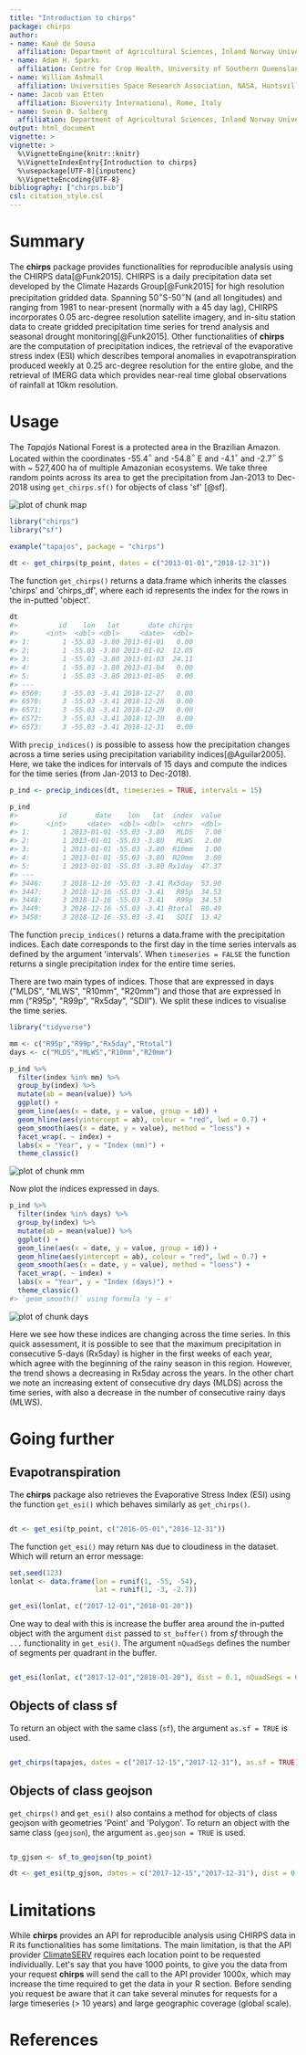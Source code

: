 ```yaml
---
title: "Introduction to chirps"
package: chirps
author:
- name: Kauê de Sousa
  affiliation: Department of Agricultural Sciences, Inland Norway University, Hamar, Norway; Bioversity International, Rome, Italy
- name: Adam H. Sparks 
  affiliation: Centre for Crop Health, University of Southern Queensland, Toowoomba, Australia
- name: William Ashmall 
  affiliation: Universities Space Research Association, NASA, Huntsville, USA
- name: Jacob van Etten 
  affiliation: Bioversity International, Rome, Italy
- name: Svein Ø. Solberg 
  affiliation: Department of Agricultural Sciences, Inland Norway University, Hamar, Norway
output: html_document
vignette: >
vignette: >
  %\VignetteEngine{knitr::knitr}
  %\VignetteIndexEntry{Introduction to chirps}
  %\usepackage[UTF-8]{inputenc}
  %\VignetteEncoding{UTF-8}
bibliography: ["chirps.bib"]
csl: citation_style.csl
---
```




# Summary

The **chirps** package provides functionalities for reproducible analysis using the CHIRPS data[@Funk2015]. CHIRPS is a daily precipitation data set developed by the Climate Hazards Group[@Funk2015] for high resolution precipitation gridded data. Spanning 50$^{\circ}$S-50$^{\circ}$N (and all longitudes) and ranging from 1981 to near-present (normally with a 45 day lag), CHIRPS incorporates 0.05 arc-degree resolution satellite imagery, and in-situ station data to create gridded precipitation time series for trend analysis and seasonal drought monitoring[@Funk2015]. Other functionalities of **chirps** are the computation of precipitation indices, the retrieval of the evaporative stress index (ESI) which describes temporal anomalies in evapotranspiration produced weekly at 0.25 arc-degree resolution for the entire globe, and the retrieval of IMERG data which provides near-real time global observations of rainfall at 10km resolution.

# Usage

The *Tapajós* National Forest is a protected area in the Brazilian Amazon. Located within the coordinates -55.4$^{\circ}$ and -54.8$^{\circ}$ E and -4.1$^{\circ}$ and -2.7$^{\circ}$ S with ~ 527,400 ha of multiple Amazonian ecosystems. We take three random points across its area to get the precipitation from Jan-2013 to Dec-2018 using `get_chirps.sf()` for objects of class 'sf' [@sf].

<img src="map.png" title="plot of chunk map" alt="plot of chunk map" style="display: block; margin: auto;" />





```r
library("chirps")
library("sf")

example("tapajos", package = "chirps")

dt <- get_chirps(tp_point, dates = c("2013-01-01","2018-12-31"))
```


The function `get_chirps()` returns a data.frame which inherits the classes 'chirps' and 'chirps_df', where each id represents the index for the rows in the in-putted 'object'. 


```r
dt
#>          id    lon   lat       date chirps
#>       <int>  <dbl> <dbl>     <date>  <dbl>
#> 1:        1 -55.03 -3.80 2013-01-01   0.00
#> 2:        1 -55.03 -3.80 2013-01-02  12.05
#> 3:        1 -55.03 -3.80 2013-01-03  24.11
#> 4:        1 -55.03 -3.80 2013-01-04   0.00
#> 5:        1 -55.03 -3.80 2013-01-05   0.00
#> ---                                       
#> 6569:     3 -55.03 -3.41 2018-12-27   0.00
#> 6570:     3 -55.03 -3.41 2018-12-28   0.00
#> 6571:     3 -55.03 -3.41 2018-12-29   0.00
#> 6572:     3 -55.03 -3.41 2018-12-30   0.00
#> 6573:     3 -55.03 -3.41 2018-12-31   0.00
```

With `precip_indices()` is possible to assess how the precipitation changes across a time series using precipitation variability indices[@Aguilar2005]. Here, we take the indices for intervals of 15 days and compute the indices for the time series (from Jan-2013 to Dec-2018).


```r
p_ind <- precip_indices(dt, timeseries = TRUE, intervals = 15)

p_ind
#>          id       date    lon   lat  index  value
#>       <int>     <date>  <dbl> <dbl>  <chr>  <dbl>
#> 1:        1 2013-01-01 -55.03 -3.80   MLDS   7.00
#> 2:        1 2013-01-01 -55.03 -3.80   MLWS   2.00
#> 3:        1 2013-01-01 -55.03 -3.80  R10mm   1.00
#> 4:        1 2013-01-01 -55.03 -3.80  R20mm   3.00
#> 5:        1 2013-01-01 -55.03 -3.80 Rx1day  47.37
#> ---                                              
#> 3446:     3 2018-12-16 -55.03 -3.41 Rx5day  53.90
#> 3447:     3 2018-12-16 -55.03 -3.41   R95p  34.53
#> 3448:     3 2018-12-16 -55.03 -3.41   R99p  34.53
#> 3449:     3 2018-12-16 -55.03 -3.41 Rtotal  80.49
#> 3450:     3 2018-12-16 -55.03 -3.41   SDII  13.42
```

The function `precip_indices()` returns a data.frame with the precipitation indices. Each date corresponds to the first day in the time series intervals as defined by the argument 'intervals'. When `timeseries = FALSE` the function returns a single precipitation index for the entire time series.

There are two main types of indices. Those that are expressed in days ("MLDS", "MLWS", "R10mm", "R20mm") and those that are expressed in mm ("R95p", "R99p", "Rx5day", "SDII"). We split these indices to visualise the time series.



```r
library("tidyverse")

mm <- c("R95p","R99p","Rx5day","Rtotal")
days <- c("MLDS","MLWS","R10mm","R20mm")

p_ind %>% 
  filter(index %in% mm) %>% 
  group_by(index) %>% 
  mutate(ab = mean(value)) %>% 
  ggplot() +
  geom_line(aes(x = date, y = value, group = id)) + 
  geom_hline(aes(yintercept = ab), colour = "red", lwd = 0.7) +
  geom_smooth(aes(x = date, y = value), method = "loess") +
  facet_wrap(. ~ index) +
  labs(x = "Year", y = "Index (mm)") +
  theme_classic()
```

<img src="mm-1.png" title="plot of chunk mm" alt="plot of chunk mm" style="display: block; margin: auto;" />


Now plot the indices expressed in days.


```r
p_ind %>% 
  filter(index %in% days) %>% 
  group_by(index) %>% 
  mutate(ab = mean(value)) %>% 
  ggplot() +
  geom_line(aes(x = date, y = value, group = id)) + 
  geom_hline(aes(yintercept = ab), colour = "red", lwd = 0.7) + 
  geom_smooth(aes(x = date, y = value), method = "loess") +
  facet_wrap(. ~ index) +
  labs(x = "Year", y = "Index (days)") +
  theme_classic()
#> `geom_smooth()` using formula 'y ~ x'
```

<img src="days-1.png" title="plot of chunk days" alt="plot of chunk days" style="display: block; margin: auto;" />

Here we see how these indices are changing across the time series. In this quick assessment, it is possible to see that the maximum precipitation in consecutive 5-days (Rx5day) is higher in the first weeks of each year, which agree with the beginning of the rainy season in this region. However, the trend shows a decreasing in Rx5day across the years. In the other chart we note an increasing extent of consecutive dry days (MLDS) across the time series, with also a decrease in the number of consecutive rainy days (MLWS).  

# Going further

## Evapotranspiration 

The **chirps** package also retrieves the Evaporative Stress Index (ESI) using the function `get_esi()` which behaves similarly as `get_chirps()`. 


```r

dt <- get_esi(tp_point, c("2016-05-01","2016-12-31"))

```

The function `get_esi()` may return `NA`s due to cloudiness in the dataset. Which will return an error message:


```r
set.seed(123)
lonlat <- data.frame(lon = runif(1, -55, -54),
                     lat = runif(1, -3, -2.7))

get_esi(lonlat, c("2017-12-01","2018-01-20"))

```

One way to deal with this is increase the buffer area around the in-putted object with the argument `dist` passed to `st_buffer()` from *sf* through the `...` functionality in `get_esi()`. The argument `nQuadSegs` defines the number of segments per quadrant in the buffer.  


```r

get_esi(lonlat, c("2017-12-01","2018-01-20"), dist = 0.1, nQuadSegs = 6)

```

## Objects of class sf

To return an object with the same class (`sf`), the argument `as.sf = TRUE` is used.



```r

get_chirps(tapajos, dates = c("2017-12-15","2017-12-31"), as.sf = TRUE)

```
## Objects of class geojson

`get_chirps()` and `get_esi()` also contains a method for objects of class geojson with geometries 'Point' and 'Polygon'. To return an object with the same class (`geojson`), the argument `as.geojson = TRUE` is used.



```r

tp_gjson <- sf_to_geojson(tp_point)

dt <- get_esi(tp_gjson, dates = c("2017-12-15","2017-12-31"), dist = 0.1)

```

# Limitations

While **chirps** provides an API for reproducible analysis using CHIRPS data in R its functionalities has some limitations. The main limitation, is that the API provider [ClimateSERV](https://climateserv.servirglobal.net/) requires each location point to be requested individually. Let's say that you have 1000 points, to give you the data from your request **chirps** will send the call to the API provider 1000x, which may increase the time required to get the data in your R section. Before sending you request be aware that it can take several minutes for requests for a large timeseries (> 10 years) and large geographic coverage (global scale). 

# References




